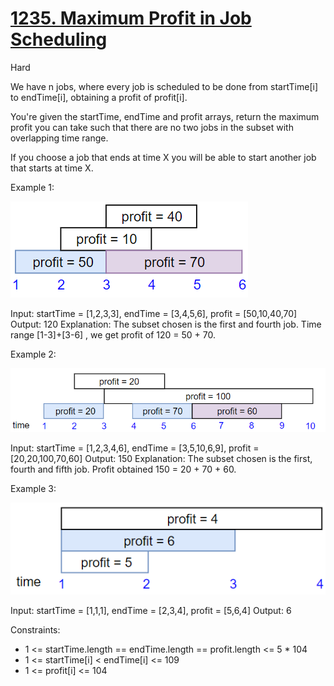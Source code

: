 # [1235. Maximum Profit in Job Scheduling](https://leetcode.com/problems/maximum-profit-in-job-scheduling/)

Hard

We have n jobs, where every job is scheduled to be done from startTime[i] to endTime[i], obtaining a profit of profit[i].

You're given the startTime, endTime and profit arrays, return the maximum profit you can take such that there are no two jobs in the subset with overlapping time range.

If you choose a job that ends at time X you will be able to start another job that starts at time X.

Example 1:

![image1](1.png)

Input: startTime = [1,2,3,3], endTime = [3,4,5,6], profit = [50,10,40,70]
Output: 120
Explanation: The subset chosen is the first and fourth job. 
Time range [1-3]+[3-6] , we get profit of 120 = 50 + 70.

Example 2:

![image2](2.png)

Input: startTime = [1,2,3,4,6], endTime = [3,5,10,6,9], profit = [20,20,100,70,60]
Output: 150
Explanation: The subset chosen is the first, fourth and fifth job. 
Profit obtained 150 = 20 + 70 + 60.

Example 3:

![image3](3.png)

Input: startTime = [1,1,1], endTime = [2,3,4], profit = [5,6,4]
Output: 6
 
Constraints:

- 1 <= startTime.length == endTime.length == profit.length <= 5 * 104
- 1 <= startTime[i] < endTime[i] <= 109
- 1 <= profit[i] <= 104
